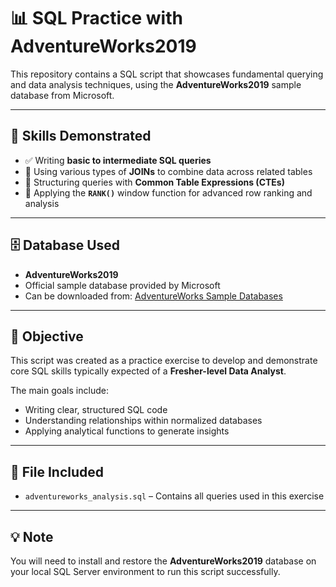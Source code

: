 # 📊 SQL Practice with AdventureWorks2019

This repository contains a SQL script that showcases fundamental querying and data analysis techniques, using the **AdventureWorks2019** sample database from Microsoft.

---

## 🔧 Skills Demonstrated

- ✅ Writing **basic to intermediate SQL queries**
- 🔗 Using various types of **JOINs** to combine data across related tables
- 🧩 Structuring queries with **Common Table Expressions (CTEs)**
- 🏅 Applying the **`RANK()`** window function for advanced row ranking and analysis

---

## 🗄️ Database Used

- **AdventureWorks2019**
- Official sample database provided by Microsoft  
- Can be downloaded from: [AdventureWorks Sample Databases](https://learn.microsoft.com/en-us/sql/samples/adventureworks-install-configure?view=sql-server-ver16&tabs=ssms)

---

## 🎯 Objective

This script was created as a practice exercise to develop and demonstrate core SQL skills typically expected of a **Fresher-level Data Analyst**.

The main goals include:
- Writing clear, structured SQL code
- Understanding relationships within normalized databases
- Applying analytical functions to generate insights

---

## 📁 File Included

- `adventureworks_analysis.sql` – Contains all queries used in this exercise

---

## 💡 Note

You will need to install and restore the **AdventureWorks2019** database on your local SQL Server environment to run this script successfully.
